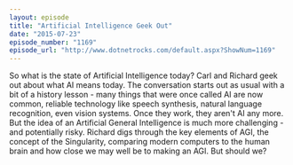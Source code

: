 ```yaml
---
layout: episode
title: "Artificial Intelligence Geek Out"
date: "2015-07-23"
episode_number: "1169"
episode_url: "http://www.dotnetrocks.com/default.aspx?ShowNum=1169"
---
```


So what is the state of Artificial Intelligence today? Carl and Richard geek out about what AI means today. The conversation starts out as usual with a bit of a history lesson - many things that were once called AI are now common, reliable technology like speech synthesis, natural language recognition, even vision systems. Once they work, they aren't AI any more. But the idea of an Artificial General Intelligence is much more challenging - and potentially risky. Richard digs through the key elements of AGI, the concept of the Singularity, comparing modern computers to the human brain and how close we may well be to making an AGI. But should we?
